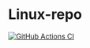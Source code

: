 # Linux-repo
[![GitHub Actions CI](https://github.com/bulat-tsydendorzhiev/Linux-repo/actions/workflows/ci.yml/badge.svg)](https://github.com/bulat-tsydendorzhiev/Linux-repo/actions/workflows/ci.yml)